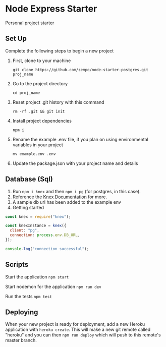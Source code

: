# Node Express Starter

Personal project starter

## Set Up

Complete the following steps to begin a new project

1. First, clone to your machine

   `git clone https://github.com/zempo/node-starter-postgres.git proj_name`

2. Go to the project directory

   `cd proj_name`

3. Reset project .git history with this command

   `rm -rf .git && git init`

4. Install project dependencies

   `npm i`

5. Rename the example .env file, if you plan on using environmental variables in your project

   `mv example.env .env`

6. Update the package.json with your project name and details

## Database (Sql)

1. Run `npm i knex` and then `npm i pg` (for postgres, in this case).
2. Reference the [Knex Documentation](https://knexjs.org/) for more.
3. A sample db url has been added to the example env
4. Getting started

```js
const knex = require("knex");

const knexInstance = knex({
  client: "pg",
  connection: process.env.DB_URL,
});

console.log("connection successful");
```

## Scripts

Start the application `npm start`

Start nodemon for the application `npm run dev`

Run the tests `npm test`

## Deploying

When your new project is ready for deployment, add a new Heroku application with `heroku create`. This will make a new git remote called "heroku" and you can then `npm run deploy` which will push to this remote's master branch.
